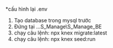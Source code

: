 *cấu hình lại .env
1. Tạo database trong mysql trước
2. Đứng tại ...S_Manage\S_Manage_BE
3. chạy câu lệnh: npx knex migrate:latest
4. chạy câu lệnh: npx knex seed:run